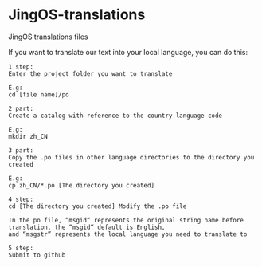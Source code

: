 # JingOS-translations
JingOS translations files


If you want to translate our text into your local language, you can do this:

```
1 step:
Enter the project folder you want to translate

E.g:
cd [file name]/po
```

```
2 part:
Create a catalog with reference to the country language code

E.g:
mkdir zh_CN
```

```
3 part:
Copy the .po files in other language directories to the directory you created

E.g:
cp zh_CN/*.po [The directory you created]
```

```
4 step:
cd [The directory you created] Modify the .po file

In the po file, “msgid“ represents the original string name before translation, the “msgid“ default is English,  
and “msgstr” represents the local language you need to translate to
```

```
5 step:
Submit to github
```
